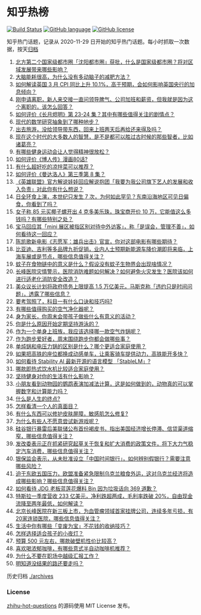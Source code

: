 # 知乎热榜
[![Build Status](https://github.com/ToWeLong/zhihu-hot-questions/workflows/CI/badge.svg)](https://github.com/ToWeLong/zhihu-hot-questions/actions)
[![GitHub language](https://img.shields.io/badge/language-golang-orange.svg)](https://golang.org/)
[![GitHub license](https://img.shields.io/github/license/ToWeLong/zhihu-hot-questions)](https://github.com/ToWeLong/zhihu-hot-questions/blob/main/LICENSE)

知乎热门话题，记录从 2020-11-29 日开始的知乎热门话题。每小时抓取一次数据，按天[归档](./archives)

<!-- BEGIN -->

1. [北方第二个国家级都市圈「沈阳都市圈」获批，什么是国家级都市圈？将对区域发展带来哪些影响？](https://www.zhihu.com/question/595386392)
1. [大脑能耗很高，为什么没有多动脑子的减肥方法？](https://www.zhihu.com/question/596469703)
1. [如何解读英国 3 月 CPI 同比上升 10.1%，高于预期，会如何影响英国央行的加息倾向？](https://www.zhihu.com/question/596519067)
1. [刚申请离职，新人来交接一直问领导脾气、公司加班和薪资，但我就是因为这个离职的，该怎么回答？](https://www.zhihu.com/question/595535382)
1. [如何评价《长月烬明》第 23-24 集？其中有哪些值得关注的剧情点？](https://www.zhihu.com/question/596560894)
1. [现代的数学研究抽象到了哪种地步？](https://www.zhihu.com/question/594329626)
1. [出去旅游，没给领导带东西，回来上班两天后再给还来得及吗？](https://www.zhihu.com/question/596385845)
1. [现在这个时代的大多数人的智慧，是不是都可以胜过古时候的那些智者，比如诸葛亮？](https://www.zhihu.com/question/595814656)
1. [有哪些健身运动会让人觉得精神很放松？](https://www.zhihu.com/question/594901129)
1. [如何评价《博人传》漫画80话?](https://www.zhihu.com/question/596405697)
1. [有什么超好吃的凉拌菜可以推荐？](https://www.zhihu.com/question/471391354)
1. [如何评价《曼达洛人》第三季第 8 集？](https://www.zhihu.com/question/596329384)
1. [《英雄联盟》官方解说娃娃回应解说抱团「我要为我公司旗下艺人的发展和收入负责」对此你有什么想说？](https://www.zhihu.com/question/596490158)
1. [日全环食上演，本世纪只发生 7 次，为何如此罕见？东南沿海地区可见日偏食，你看到了吗？](https://www.zhihu.com/question/595102762)
1. [女子称 85 元买椰子螺开出 4 克多美乐珠，珠宝商开价 10 万，它能值这么多钱吗？有哪些特别之处？](https://www.zhihu.com/question/596290623)
1. [宝马回应其「mini 展区被指区别对待中外访客」，称「是误会，管理不善」，如何看待这一回应？](https://www.zhihu.com/question/596704817)
1. [陈凯歌新电影《志愿军：雄兵出击》官宣，你对这部电影有哪些期待？](https://www.zhihu.com/question/596477824)
1. [比亚迪、吉利等多品牌九折促销，业内人士预期新能源车降价潮即将来临，上海车展或是节点，哪些信息值得关注？](https://www.zhihu.com/question/595177957)
1. [蚊子在食物链中的意义是什么？假设没有蚊子生物界会出现啥情况？](https://www.zhihu.com/question/596664691)
1. [长峰医院灾情警示，医院消防难题如何解决？如何避免火灾发生？医院该如何进行适老化消防安全改造？](https://www.zhihu.com/question/596663103)
1. [​美众议长计划将政府债务上限提高 1.5 万亿美元，马斯克称「违约只是时间问题」，透露了哪些信息？](https://www.zhihu.com/question/596694397)
1. [要考驾照了，科目一有什么口诀和技巧吗?](https://www.zhihu.com/question/596682673)
1. [有哪些值得购买的空气净化器呢？](https://www.zhihu.com/question/591485168)
1. [身为家长，你周末会带孩子做些什么有意义的活动？](https://www.zhihu.com/question/592775237)
1. [你是什么原因开始定期坚持游泳的？](https://www.zhihu.com/question/595120136)
1. [作为一个单身上班族，我应该选择哪一款空气炸锅呢？](https://www.zhihu.com/question/591071736)
1. [作为跑步爱好者，周末围绕跑步你都会做哪些事？](https://www.zhihu.com/question/595922123)
1. [单炖锅和电压力锅的区别是什么？哪个更适合家庭使用？](https://www.zhihu.com/question/591285406)
1. [如果把高铁的座位都换成动感单车，让乘客骑车提供动力，高铁能开多快？](https://www.zhihu.com/question/596318014)
1. [如何看待 Stability AI 最新开源的语言模型 「StableLM」?](https://www.zhihu.com/question/596668250)
1. [哪款即热式饮水机比较适合家庭使用？](https://www.zhihu.com/question/591071877)
1. [坚持健身对你的生活有什么影响？](https://www.zhihu.com/question/594906372)
1. [小朋友看到动物园的鹦鹉表演加减法计算，这是如何做到的，动物真的可以掌握数字和计算能力吗？](https://www.zhihu.com/question/594902100)
1. [什么是人生的终点?](https://www.zhihu.com/question/596454660)
1. [怎样看清一个人的真面目？](https://www.zhihu.com/question/593278749)
1. [有什么东西可以修护皮肤屏障，敏感肌怎么修复?](https://www.zhihu.com/question/523363327)
1. [为什么有些人不愿意尝试新游戏呢？](https://www.zhihu.com/question/590138215)
1. [硅谷银行暴雷后美联储公布首份褐皮书，指出美国经济增长停滞、信贷渠道缩窄，哪些信息值得关注？](https://www.zhihu.com/question/596692586)
1. [发改委表示正在抓紧研究起草关于恢复和扩大消费的政策文件，将下大力气稳定汽车消费，哪些信息值得关注？](https://www.zhihu.com/question/596473578)
1. [银保监会表示，从未批准设立「中国时间银行」，如何辨别假银行？需要注意哪些风险？](https://www.zhihu.com/question/596740415)
1. [迫于东欧五国压力，欧盟准备紧急限制乌克兰粮食外运，这对乌克兰经济将造成哪些影响？哪些信息值得关注？](https://www.zhihu.com/question/596682032)
1. [如何看待 JDG 老板蓝莲花爆料 Bin 因为垃圾话向 369 道歉？](https://www.zhihu.com/question/596605954)
1. [特斯拉一季度营收 233 亿美元，净利跌超两成，毛利率跌破 20%，自由现金流降至两年最低，如何解读？](https://www.zhihu.com/question/596667429)
1. [北京长峰医院在新三板上市，为血管瘤领域首家挂牌公司，连续多年亏损，有20家连锁医院，哪些信息值得关注？](https://www.zhihu.com/question/596465056)
1. [生活中你有哪些「变废为宝」不花钱的收纳技巧？](https://www.zhihu.com/question/593486084)
1. [怎样选择适合孩子的小夜灯？](https://www.zhihu.com/question/591072155)
1. [预算 500 元左右，哪款破壁机性价比较高？](https://www.zhihu.com/question/591687798)
1. [喜欢喝浓郁咖啡，有哪些意式半自动咖啡机推荐？](https://www.zhihu.com/question/591071388)
1. [为什么不要在职场中越级汇报工作？](https://www.zhihu.com/question/580445128)
1. [明知道没结果的路还要走吗？](https://www.zhihu.com/question/596427727)

<!-- END -->

历史归档 [./archives](./archives)


### License
[zhihu-hot-questions](https://github.com/towelong/zhihu-hot-questions) 的源码使用 MIT License 发布。